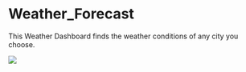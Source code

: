 # Weather_Forecast

This Weather Dashboard finds the weather conditions of any city you choose. 

<img src="/assets/img/screeb.png">